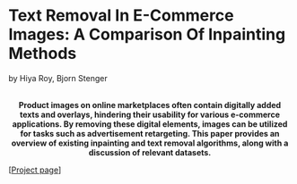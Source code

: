 # Text Removal In E-Commerce Images: A Comparison Of Inpainting Methods

by Hiya Roy, Bjorn Stenger

<p align="center" "font-size:30px;">
  <br>
  <b>
Product images on online marketplaces often contain digitally added texts and overlays, hindering their usability for various e-commerce applications. By removing these digital elements, images can be utilized for tasks such as advertisement retargeting. This paper provides an overview of existing inpainting and text removal algorithms, along with a discussion of relevant datasets. </b>
</p>

[[Project page](https://hiyaroy12.github.io/ecomm-img-text-removal/)]